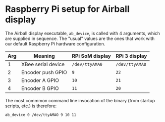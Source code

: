 # Raspberry Pi setup for Airball display

The Airball display executable, `ab_device`, is called with 4
arguments, which are supplied in sequence. The "usual" values are the
ones that work with our default Raspberry Pi hardware configuration.

| Arg | Meaning            | RPi SoM display  | RPi 3 display          |
|-----|--------------------|------------------|------------------------|
| 1   | XBee serial device | `/dev/ttyAMA0`   | `/dev/ttyAMA0`         |
| 2   | Encoder push GPIO  | `9`              | `22`                   |
| 3   | Encoder A GPIO     | `10`             | `21`                   |
| 4   | Encoder B GPIO     | `11`             | `20`                   |

The most commmon command line invocation of the binary (from startup
scripts, etc.) is therefore:

```
ab_device 0 /dev/ttyAMAO 9 10 11
```